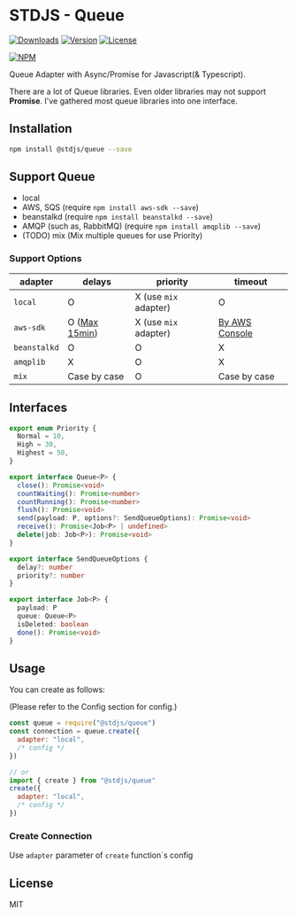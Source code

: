 # STDJS - Queue

[![Downloads](https://img.shields.io/npm/dt/@stdjs/queue.svg)](https://npmcharts.com/compare/@stdjs/queue?minimal=true)
[![Version](https://img.shields.io/npm/v/@stdjs/queue.svg)](https://www.npmjs.com/package/@stdjs/queue)
[![License](https://img.shields.io/npm/l/@stdjs/queue.svg)](https://www.npmjs.com/package/@stdjs/queue)

[![NPM](https://nodeico.herokuapp.com/@stdjs/queue.svg)](https://www.npmjs.com/package/@stdjs/queue)

Queue Adapter with Async/Promise for Javascript(& Typescript).

There are a lot of Queue libraries. Even older libraries may not support **Promise**. I've gathered most queue libraries into one interface.

## Installation

```bash
npm install @stdjs/queue --save
```

## Support Queue

- local
- AWS, SQS (require `npm install aws-sdk --save`)
- beanstalkd (require `npm install beanstalkd --save`)
- AMQP (such as, RabbitMQ) (require `npm install amqplib --save`)
- (TODO) mix (Mix multiple queues for use Priority)

### Support Options

adapter | delays | priority | timeout
--- | --- | --- | ---
`local` | O | X (use `mix` adapter) | O
`aws-sdk` | O ([Max 15min](https://docs.aws.amazon.com/AWSSimpleQueueService/latest/SQSDeveloperGuide/sqs-delay-queues.html)) | X (use `mix` adapter) | [By AWS Console](https://docs.aws.amazon.com/AWSSimpleQueueService/latest/SQSDeveloperGuide/sqs-visibility-timeout.html#changing-message-visibility-timeout)
`beanstalkd` | O | O | X
`amqplib` | X | O | X |
`mix` | Case by case | O | Case by case

## Interfaces

```typescript
export enum Priority {
  Normal = 10,
  High = 30,
  Highest = 50,
}

export interface Queue<P> {
  close(): Promise<void>
  countWaiting(): Promise<number>
  countRunning(): Promise<number>
  flush(): Promise<void>
  send(payload: P, options?: SendQueueOptions): Promise<void>
  receive(): Promise<Job<P> | undefined>
  delete(job: Job<P>): Promise<void>
}

export interface SendQueueOptions {
  delay?: number
  priority?: number
}

export interface Job<P> {
  payload: P
  queue: Queue<P>
  isDeleted: boolean
  done(): Promise<void>
}
```

## Usage

You can create as follows:

(Please refer to the Config section for config.)

```javascript
const queue = require("@stdjs/queue")
const connection = queue.create({
  adapter: "local",
  /* config */
})

// or
import { create } from "@stdjs/queue"
create({
  adapter: "local",
  /* config */
})
```

### Create Connection

Use `adapter` parameter of `create` function`s config

## License

MIT

